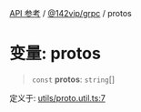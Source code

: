 [API 参考](../../../index.md) / [@142vip/grpc](../index.md) / protos

# 变量: protos

> `const` **protos**: `string`[]

定义于: [utils/proto.util.ts:7](https://github.com/142vip/core-x/blob/b6807ccf6c96718daee70c368eee9968a0b34d48/packages/grpc/src/utils/proto.util.ts#L7)
